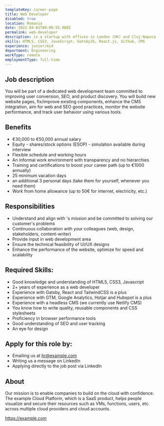 ```yaml
---
templateKey: career-page
title: Web Developer
disabled: true
location: Romania
date: 2022-04-01T09:09:55.900Z
permalink: web-developer
description: is a startup with offices in London (UK) and Cluj-Napoca (RO), activating in the cloud cybersecurity industry. We are looking for an experienced Web Developer.
skills: HTML5, CSS3, JavaScript, GatsbyJS, React.js, Github, CMS
experience: junior/mid
department: Engineering
workType: remote
employmentType: full-time
---
```


## Job description

You will be part of a dedicated web development team committed to improving user conversion, SEO, and product discovery. You will build new website pages, fix/improve existing components, enhance the CMS integration, aim for web and SEO good practices, monitor the website performance, and track user behavior using various tools.

## Benefits

-   €30,000 to €50,000 annual salary
-   Equity - shares/stock options (ESOP) - simulation available during interview
-   Flexible schedule and working hours
-   An informal work environment with transparency and no hierarchies
-   Training and certifications to boost your career path (up to €1000 annually)
-   25 minimum vacation days
-   an additional 3 personal days (take them for yourself, whenever you need them)
-   Work from home allowance (up to 50€ for internet, electricity, etc.)

## Responsibilities

-   Understand and align with 's mission and be committed to solving our customer's problems
-   Continuous collaboration with your colleagues (web, design, stakeholders, content-writer)
-   Provide input in web development area
-   Ensure the technical feasibility of UI/UX designs
-   Enhance the performance of the website, optimize for speed and scalability

## Required Skills:

-   Good knowledge and understanding of HTML5, CSS3, Javascript
-   2+ years of experience as a web developer
-   Experience with Gatsby, React and TailwindCSS is a plus
-   Experience with GTM, Google Analytics, Hotjar and Hubspot is a plus
-   Experience with a headless CMS (we currently use Netlify CMS)
-   You know how to write quality, reusable components and CSS stylesheets
-   Proficiency in browser performance tools
-   Good understanding of SEO and user tracking
-   An eye for design

## Apply for this role by:

-   Emailing us at [hr@example.com](mailto:hr@example.com)
-   Writing us a message on LinkedIn
-   Applying directly to the job post via LinkedIn

## About 

Our mission is to enable companies to build on the cloud with confidence. The example Cloud Platform, which is a SaaS product, helps people visualize and secure their resources such as VMs, functions, users, etc. across multiple cloud providers and cloud accounts.

https://example.com
